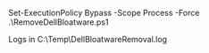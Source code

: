 Set-ExecutionPolicy Bypass -Scope Process -Force
.\RemoveDellBloatware.ps1

Logs in C:\Temp\DellBloatwareRemoval.log
